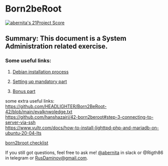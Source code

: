 # Born2beRoot

[![abernita's 21Project Score](https://badge42.herokuapp.com/api/project/abernita/born2beroot)](https://github.com/JaeSeoKim/badge42)

## Summary: This document is a System Administration related exercise.

### Some useful links:

1. [Debian installation process](https://youtu.be/13YBlD0SOJo)

2. [Setting up mandatory part](https://baigal.medium.com/born2beroot-e6e26dfb50ac)

3. [Bonus part](https://www.atlantic.net/dedicated-server-hosting/how-to-install-wordpress-with-lighttpd-web-server-on-ubuntu-20-04/?__cf_chl_captcha_tk__=5fGLKw1zRpGoOmWxq4Fu1WNm5wNXJugS2BLga4ndEbA-1636411109-0-gaNycGzNC5E)


some extra useful links: </br>
https://github.com/HEADLIGHTER/Born2BeRoot-42/blob/main/evalknwoledge.txt </br>
https://github.com/hanshazairi/42-born2beroot#step-3-connecting-to-server-via-ssh </br>
https://www.vultr.com/docs/how-to-install-lighttpd-php-and-mariadb-on-ubuntu-20-04-lts </br>


[born2broot checklist](https://github.com/mharriso/school21-checklists/blob/master/ng_1_born2beroot.pdf)

If you still got questions, feel free to ask me! [@abernita](https://profile.intra.42.fr/users/abernita) in slack or @Rigth86 in telegram or RusDaminov@gmail.com.
